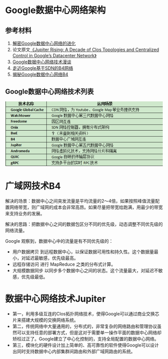 # Google数据中心网络架构

## 参考材料

1. [解密Google数据中心网络的进化](http://zeepen.com/2015/12/31/20151231-dive-into-google-data-center-networks/)
2. 论文原文[《Jupiter Rising: A Decade of Clos Topologies and Centralized Control in Google’s Datacenter Network》](http://conferences.sigcomm.org/sigcomm/2015/pdf/papers/p183.pdf)
3. [Google数据中心网络技术漫谈](http://www.sdnlab.com/12700.html)
4. [走近Google基于SDN的B4网络](http://www.csdn.net/article/2013-11-25/2817613)
5. [揭秘Google数据中心网络B4](http://www.sdnlab.com/sdn-guide/14868.html)

## Google数据中心网络技术列表
![Google数据中心网络架构](img/Google-network-technology-list.png)

# 广域网技术B4

解决的场景：数据中心之间突发流量是平均流量的2～4倍，如果按照峰值流量配置网络带宽，则广域网的成本会非常高昂。如果尽量把带宽给跑满，用最少的带宽来支持业务的发展。

解决的思路：把数据中心之间的数据包区分不同的优先级，动态调整不同优先级的网络流量。

Google 观察到，数据中心中的流量是有不同优先级的：

- 用户数据拷贝 到远程数据中心，以保证数据可用性和持久性。这个数据量最小，对延迟最敏感，优先级最高。
- 远程存储访问 进行 MapReduce 之类的分布式计算。
- 大规模数据同步 以同步多个数据中心之间的状态。这个流量最大，对延迟不敏感，优先级最低。

# 数据中心网络技术Jupiter

- 第一，利用多级互连的Clos拓扑网络技术，使得Google可以通过商业交换芯片来搭建大规模的交换网络系统。
- 第二，传统网络中大量通用的，分布式的，非常复杂的网络路由和管理协议虽然可以支持任意的部署方式，但是这对于需要单一操作平面的数据中心网络却矫枉过正了。Google建立了中心化控制的，支持全局配置的数据中心网络。
- 第三，模块化的硬件设计加上简单的、高可靠性的软件使得Google可以设计出同时支持数据中心内部集群间路由和外部广域网路由的系统。